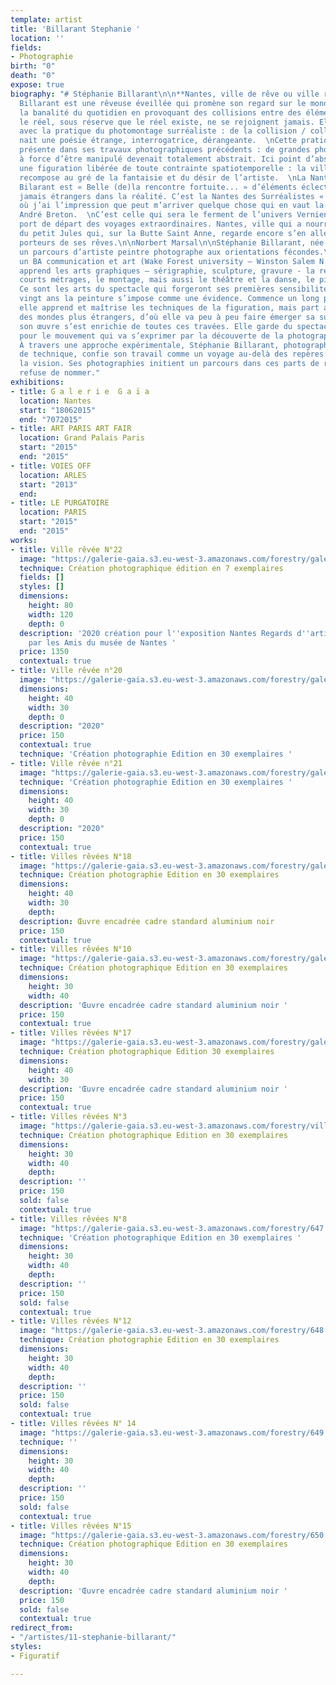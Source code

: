 ```yaml
---
template: artist
title: 'Billarant Stephanie '
location: ''
fields:
- Photographie
birth: "0"
death: "0"
expose: true
biography: "# Stéphanie Billarant\n\n**Nantes, ville de rêve ou ville rêvée ?**\n\nStéphanie
  Billarant est une rêveuse éveillée qui promène son regard sur le monde et transfigure
  la banalité du quotidien en provoquant des collisions entre des éléments qui dans
  le réel, sous réserve que le réel existe, ne se rejoignent jamais. Elle renoue ainsi
  avec la pratique du photomontage surréaliste : de la collision / collusion d’objets
  nait une poésie étrange, interrogatrice, dérangeante.  \nCette pratique était déjà
  présente dans ses travaux photographiques précédents : de grandes photos ou le réel
  à force d’être manipulé devenait totalement abstrait. Ici point d’abstraction mais
  une figuration libérée de toute contrainte spatiotemporelle : la ville éclatée se
  recompose au gré de la fantaisie et du désir de l’artiste.  \nLa Nantes de Stéphanie
  Bilarant est « Belle (de)la rencontre fortuite... » d’éléments éclectiques et à
  jamais étrangers dans la réalité. C’est la Nantes des Surréalistes « la seule ville
  où j’ai l’impression que peut m’arriver quelque chose qui en vaut la peine » écrivait
  André Breton.  \nC’est celle qui sera le ferment de l’univers Vernien : Nantes,
  port de départ des voyages extraordinaires. Nantes, ville qui a nourri l’imagination
  du petit Jules qui, sur la Butte Saint Anne, regarde encore s’en aller les trois-mâts
  porteurs de ses rêves.\n\nNorbert Marsal\n\nStéphanie Billarant, née à Nantes, présente
  un parcours d’artiste peintre photographe aux orientations fécondes.\n\nElle obtient
  un BA communication et art (Wake Forest university – Winston Salem N.C.); elle y
  apprend les arts graphiques – sérigraphie, sculpture, gravure - la réalisation de
  courts métrages, le montage, mais aussi le théâtre et la danse, le piano et le chant.
  Ce sont les arts du spectacle qui forgeront ses premières sensibilités artistiques.\n\nA
  vingt ans la peinture s’impose comme une évidence. Commence un long parcours où
  elle apprend et maîtrise les techniques de la figuration, mais part assez vite vers
  des mondes plus étrangers, d’où elle va peu à peu faire émerger sa surréalité.\n\nAujourd’hui
  son œuvre s’est enrichie de toutes ces travées. Elle garde du spectacle le goût
  pour le mouvement qui va s’exprimer par la découverte de la photographie en 2007.
  À travers une approche expérimentale, Stéphanie Billarant, photographe, découvreuse
  de technique, confie son travail comme un voyage au-delà des repères et interroge
  la vision. Ses photographies initient un parcours dans ces parts de réel qu’elle
  refuse de nommer."
exhibitions:
- title: G a l e r i e  G a ï a
  location: Nantes
  start: "18062015"
  end: "7072015"
- title: ART PARIS ART FAIR
  location: Grand Palais Paris
  start: "2015"
  end: "2015"
- title: VOIES OFF
  location: ARLES
  start: "2013"
  end: 
- title: LE PURGATOIRE
  location: PARIS
  start: "2015"
  end: "2015"
works:
- title: Ville rêvée N°22
  image: "https://galerie-gaia.s3.eu-west-3.amazonaws.com/forestry/galerie-gaia-stephanie-billarant-ville-reveen-22.jpeg"
  technique: Création photographique édition en 7 exemplaires
  fields: []
  styles: []
  dimensions:
    height: 80
    width: 120
    depth: 0
  description: '2020 création pour l''exposition Nantes Regards d''artistes organisée
    par les Amis du musée de Nantes '
  price: 1350
  contextual: true
- title: Ville rêvée n°20
  image: "https://galerie-gaia.s3.eu-west-3.amazonaws.com/forestry/galerie-gaia-stephanie-billarant-ville-revee-n20.jpeg"
  dimensions:
    height: 40
    width: 30
    depth: 0
  description: "2020"
  price: 150
  contextual: true
  technique: 'Création photographie Edition en 30 exemplaires '
- title: Ville rêvée n°21
  image: "https://galerie-gaia.s3.eu-west-3.amazonaws.com/forestry/galerie-gaia-stephanie-billarant-ville-revee-n21.jpeg"
  technique: 'Création photographie Edition en 30 exemplaires '
  dimensions:
    height: 40
    width: 30
    depth: 0
  description: "2020"
  price: 150
  contextual: true
- title: Villes rêvées N°18
  image: "https://galerie-gaia.s3.eu-west-3.amazonaws.com/forestry/galeriegaia_Billarant_Nantes1_41x31- 021.jpg"
  technique: Création photographie Edition en 30 exemplaires
  dimensions:
    height: 40
    width: 30
    depth: 
  description: Œuvre encadrée cadre standard aluminium noir
  price: 150
  contextual: true
- title: Villes rêvées N°10
  image: "https://galerie-gaia.s3.eu-west-3.amazonaws.com/forestry/galeriegaia_Billarant_Nantes3_41x31- 023.jpg"
  technique: Création photographique Edition en 30 exemplaires
  dimensions:
    height: 30
    width: 40
  description: 'Œuvre encadrée cadre standard aluminium noir '
  price: 150
  contextual: true
- title: Villes rêvées N°17
  image: "https://galerie-gaia.s3.eu-west-3.amazonaws.com/forestry/galeriegaia_Billarant_Nantes2_41x31- 022.jpg"
  technique: Création photographique Edition 30 exemplaires
  dimensions:
    height: 40
    width: 30
  description: 'Œuvre encadrée cadre standard aluminium noir '
  price: 150
  contextual: true
- title: Villes rêvées N°3
  image: "https://galerie-gaia.s3.eu-west-3.amazonaws.com/forestry/ville-revee.jpg"
  technique: Création photographique Edition en 30 exemplaires
  dimensions:
    height: 30
    width: 40
    depth: 
  description: ''
  price: 150
  sold: false
  contextual: true
- title: Villes rêvées N°8
  image: "https://galerie-gaia.s3.eu-west-3.amazonaws.com/forestry/647.jpg"
  technique: 'Création photographique Edition en 30 exemplaires '
  dimensions:
    height: 30
    width: 40
    depth: 
  description: ''
  price: 150
  sold: false
  contextual: true
- title: Villes rêvées N°12
  image: "https://galerie-gaia.s3.eu-west-3.amazonaws.com/forestry/648.jpg"
  technique: Création photographie Edition en 30 exemplaires
  dimensions:
    height: 30
    width: 40
    depth: 
  description: ''
  price: 150
  sold: false
  contextual: true
- title: Villes rêvées N° 14
  image: "https://galerie-gaia.s3.eu-west-3.amazonaws.com/forestry/649.jpg"
  technique: ''
  dimensions:
    height: 30
    width: 40
    depth: 
  description: ''
  price: 150
  sold: false
  contextual: true
- title: Villes rêvées N°15
  image: "https://galerie-gaia.s3.eu-west-3.amazonaws.com/forestry/650.jpg"
  technique: Création photographique Edition en 30 exemplaires
  dimensions:
    height: 30
    width: 40
    depth: 
  description: 'Œuvre encadrée cadre standard aluminium noir '
  price: 150
  sold: false
  contextual: true
redirect_from:
- "/artistes/11-stephanie-billarant/"
styles:
- Figuratif

---
```


